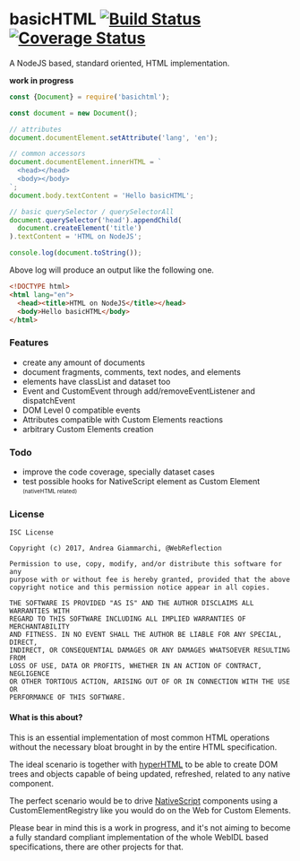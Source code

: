 # basicHTML [![Build Status](https://travis-ci.org/WebReflection/basicHTML.svg?branch=master)](https://travis-ci.org/WebReflection/basicHTML) [![Coverage Status](https://coveralls.io/repos/github/WebReflection/basicHTML/badge.svg?branch=master)](https://coveralls.io/github/WebReflection/basicHTML?branch=master)

A NodeJS based, standard oriented, HTML implementation.

**work in progress**

```js
const {Document} = require('basichtml');

const document = new Document();

// attributes
document.documentElement.setAttribute('lang', 'en');

// common accessors
document.documentElement.innerHTML = `
  <head></head>
  <body></body>
`;
document.body.textContent = 'Hello basicHTML';

// basic querySelector / querySelectorAll
document.querySelector('head').appendChild(
  document.createElement('title')
).textContent = 'HTML on NodeJS';

console.log(document.toString());
```

Above log will produce an output like the following one.
```html
<!DOCTYPE html>
<html lang="en">
  <head><title>HTML on NodeJS</title></head>
  <body>Hello basicHTML</body>
</html>
```

### Features

  * create any amount of documents
  * document fragments, comments, text nodes, and elements
  * elements have classList and dataset too
  * Event and CustomEvent through add/removeEventListener and dispatchEvent
  * DOM Level 0 compatible events
  * Attributes compatible with Custom Elements reactions
  * arbitrary Custom Elements creation


### Todo

  * improve the code coverage, specially dataset cases
  * test possible hooks for NativeScript element as Custom Element <sub><sup>(nativeHTML related)</sup></sub>


### License
```
ISC License

Copyright (c) 2017, Andrea Giammarchi, @WebReflection

Permission to use, copy, modify, and/or distribute this software for any
purpose with or without fee is hereby granted, provided that the above
copyright notice and this permission notice appear in all copies.

THE SOFTWARE IS PROVIDED "AS IS" AND THE AUTHOR DISCLAIMS ALL WARRANTIES WITH
REGARD TO THIS SOFTWARE INCLUDING ALL IMPLIED WARRANTIES OF MERCHANTABILITY
AND FITNESS. IN NO EVENT SHALL THE AUTHOR BE LIABLE FOR ANY SPECIAL, DIRECT,
INDIRECT, OR CONSEQUENTIAL DAMAGES OR ANY DAMAGES WHATSOEVER RESULTING FROM
LOSS OF USE, DATA OR PROFITS, WHETHER IN AN ACTION OF CONTRACT, NEGLIGENCE
OR OTHER TORTIOUS ACTION, ARISING OUT OF OR IN CONNECTION WITH THE USE OR
PERFORMANCE OF THIS SOFTWARE.
```


#### What is this about?

This is an essential implementation of most common HTML operations without the necessary bloat brought in by the entire HTML specification.

The ideal scenario is together with [hyperHTML](https://github.com/WebReflection/hyperHTML) to be able to create DOM trees and objects capable of being updated, refreshed, related to any native component.

The perfect scenario would be to drive [NativeScript](https://www.nativescript.org/) components using a CustomElementRegistry like you would do on the Web for Custom Elements.

Please bear in mind this is a work in progress, and it's not aiming to become a fully standard compliant implementation of the whole WebIDL based specifications, there are other projects for that.

